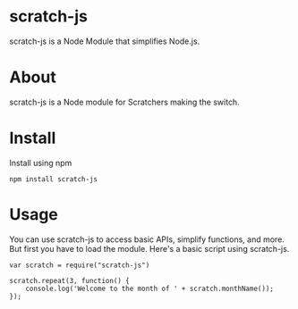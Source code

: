 # scratch-js
scratch-js is a Node Module that simplifies Node.js.

# About
scratch-js is a Node module for Scratchers making the switch.

# Install
Install using npm
```
npm install scratch-js
```

# Usage
You can use scratch-js to access basic APIs, simplify functions, and more. But first you have to load the module.
Here's a basic script using scratch-js.
```
var scratch = require("scratch-js")

scratch.repeat(3, function() {
    console.log('Welcome to the month of ' + scratch.monthName());
});
```
